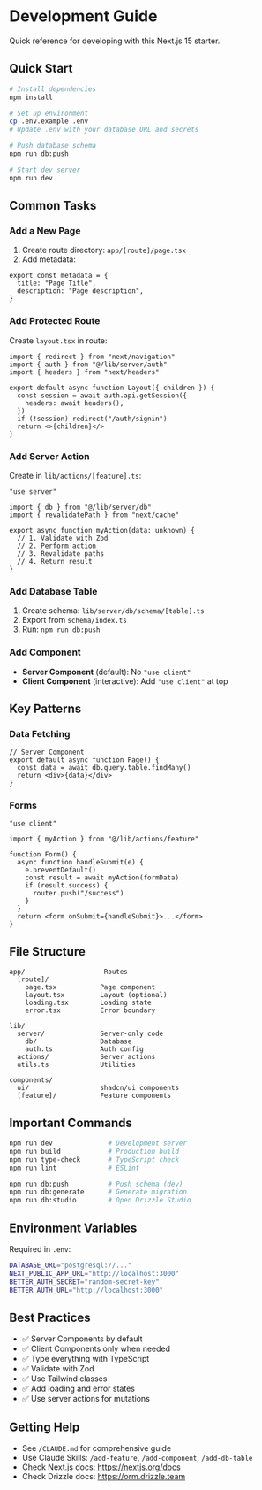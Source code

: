 # Development Guide

Quick reference for developing with this Next.js 15 starter.

## Quick Start

```bash
# Install dependencies
npm install

# Set up environment
cp .env.example .env
# Update .env with your database URL and secrets

# Push database schema
npm run db:push

# Start dev server
npm run dev
```

## Common Tasks

### Add a New Page

1. Create route directory: `app/[route]/page.tsx`
2. Add metadata:
```tsx
export const metadata = {
  title: "Page Title",
  description: "Page description",
}
```

### Add Protected Route

Create `layout.tsx` in route:
```tsx
import { redirect } from "next/navigation"
import { auth } from "@/lib/server/auth"
import { headers } from "next/headers"

export default async function Layout({ children }) {
  const session = await auth.api.getSession({
    headers: await headers(),
  })
  if (!session) redirect("/auth/signin")
  return <>{children}</>
}
```

### Add Server Action

Create in `lib/actions/[feature].ts`:
```tsx
"use server"

import { db } from "@/lib/server/db"
import { revalidatePath } from "next/cache"

export async function myAction(data: unknown) {
  // 1. Validate with Zod
  // 2. Perform action
  // 3. Revalidate paths
  // 4. Return result
}
```

### Add Database Table

1. Create schema: `lib/server/db/schema/[table].ts`
2. Export from `schema/index.ts`
3. Run: `npm run db:push`

### Add Component

- **Server Component** (default): No `"use client"`
- **Client Component** (interactive): Add `"use client"` at top

## Key Patterns

### Data Fetching
```tsx
// Server Component
export default async function Page() {
  const data = await db.query.table.findMany()
  return <div>{data}</div>
}
```

### Forms
```tsx
"use client"

import { myAction } from "@/lib/actions/feature"

function Form() {
  async function handleSubmit(e) {
    e.preventDefault()
    const result = await myAction(formData)
    if (result.success) {
      router.push("/success")
    }
  }
  return <form onSubmit={handleSubmit}>...</form>
}
```

## File Structure

```
app/                    Routes
  [route]/
    page.tsx           Page component
    layout.tsx         Layout (optional)
    loading.tsx        Loading state
    error.tsx          Error boundary

lib/
  server/              Server-only code
    db/                Database
    auth.ts            Auth config
  actions/             Server actions
  utils.ts             Utilities

components/
  ui/                  shadcn/ui components
  [feature]/           Feature components
```

## Important Commands

```bash
npm run dev              # Development server
npm run build            # Production build
npm run type-check       # TypeScript check
npm run lint             # ESLint

npm run db:push          # Push schema (dev)
npm run db:generate      # Generate migration
npm run db:studio        # Open Drizzle Studio
```

## Environment Variables

Required in `.env`:
```bash
DATABASE_URL="postgresql://..."
NEXT_PUBLIC_APP_URL="http://localhost:3000"
BETTER_AUTH_SECRET="random-secret-key"
BETTER_AUTH_URL="http://localhost:3000"
```

## Best Practices

- ✅ Server Components by default
- ✅ Client Components only when needed
- ✅ Type everything with TypeScript
- ✅ Validate with Zod
- ✅ Use Tailwind classes
- ✅ Add loading and error states
- ✅ Use server actions for mutations

## Getting Help

- See `/CLAUDE.md` for comprehensive guide
- Use Claude Skills: `/add-feature`, `/add-component`, `/add-db-table`
- Check Next.js docs: https://nextjs.org/docs
- Check Drizzle docs: https://orm.drizzle.team
